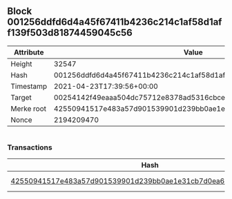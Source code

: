 ## Block 001256ddfd6d4a45f67411b4236c214c1af58d1aff139f503d81874459045c56

Attribute | Value
--- | ---
Height | 32547
Hash | 001256ddfd6d4a45f67411b4236c214c1af58d1aff139f503d81874459045c56
Timestamp | 2021-04-23T17:39:56+00:00
Target | 00254142f49eaaa504dc75712e8378ad5316cbcead634704b3734b6271167cc4
Merke root | 42550941517e483a57d901539901d239bb0ae1e31cb7d0ea61a94c66757cb3db
Nonce | 2194209470

```

```

### Transactions

Hash | Amount
--- | ---
[42550941517e483a57d901539901d239bb0ae1e31cb7d0ea61a94c66757cb3db](42550941517e483a57d901539901d239bb0ae1e31cb7d0ea61a94c66757cb3db.md) | 10.00000000 SKEPTI 
